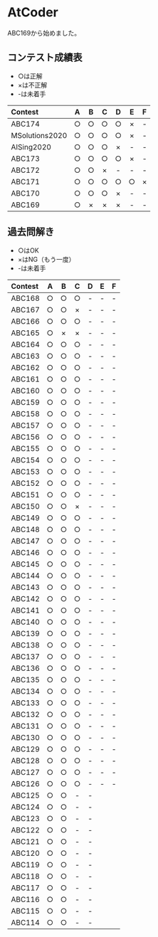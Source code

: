 # AtCoder

ABC169から始めました。

## コンテスト成績表
* ○は正解
* ×は不正解
* -は未着手

| Contest | A | B | C | D | E | F |
| :--- | :---: | :---: | :---: | :---: | :---: | :---: |
| ABC174 | ○ | ○ | ○ | ○ | × | - |
| MSolutions2020 | ○ | ○ | ○ | ○ | × | - |
| AISing2020 | ○ | ○ | ○ | × | - | - |
| ABC173 | ○ | ○ | ○ | ○ | × | - |
| ABC172 | ○ | ○ | × | - | - | - |
| ABC171 | ○ | ○ | ○ | ○ | ○ | × |
| ABC170 | ○ | ○ | ○ | × | - | - |
| ABC169 | ○ | × | × | × | - | - |

## 過去問解き
* ○はOK
* ×はNG（もう一度）
* -は未着手

| Contest | A | B | C | D | E | F |
| :--- | :---: | :---: | :---: | :---: | :---: | :---: |
| ABC168 | ○ | ○ | ○ | - | - | - |
| ABC167 | ○ | ○ | × | - | - | - |
| ABC166 | ○ | ○ | ○ | - | - | - |
| ABC165 | ○ | × | × | - | - | - |
| ABC164 | ○ | ○ | ○ | - | - | - |
| ABC163 | ○ | ○ | ○ | - | - | - |
| ABC162 | ○ | ○ | ○ | - | - | - |
| ABC161 | ○ | ○ | ○ | - | - | - |
| ABC160 | ○ | ○ | ○ | - | - | - |
| ABC159 | ○ | ○ | ○ | - | - | - |
| ABC158 | ○ | ○ | ○ | - | - | - |
| ABC157 | ○ | ○ | ○ | - | - | - |
| ABC156 | ○ | ○ | ○ | - | - | - |
| ABC155 | ○ | ○ | ○ | - | - | - |
| ABC154 | ○ | ○ | ○ | - | - | - |
| ABC153 | ○ | ○ | ○ | - | - | - |
| ABC152 | ○ | ○ | ○ | - | - | - |
| ABC151 | ○ | ○ | ○ | - | - | - |
| ABC150 | ○ | ○ | × | - | - | - |
| ABC149 | ○ | ○ | ○ | - | - | - |
| ABC148 | ○ | ○ | ○ | - | - | - |
| ABC147 | ○ | ○ | ○ | - | - | - |
| ABC146 | ○ | ○ | ○ | - | - | - |
| ABC145 | ○ | ○ | ○ | - | - | - |
| ABC144 | ○ | ○ | ○ | - | - | - |
| ABC143 | ○ | ○ | ○ | - | - | - |
| ABC142 | ○ | ○ | ○ | - | - | - |
| ABC141 | ○ | ○ | ○ | - | - | - |
| ABC140 | ○ | ○ | ○ | - | - | - |
| ABC139 | ○ | ○ | ○ | - | - | - |
| ABC138 | ○ | ○ | ○ | - | - | - |
| ABC137 | ○ | ○ | ○ | - | - | - |
| ABC136 | ○ | ○ | ○ | - | - | - |
| ABC135 | ○ | ○ | ○ | - | - | - |
| ABC134 | ○ | ○ | ○ | - | - | - |
| ABC133 | ○ | ○ | ○ | - | - | - |
| ABC132 | ○ | ○ | ○ | - | - | - |
| ABC131 | ○ | ○ | ○ | - | - | - |
| ABC130 | ○ | ○ | ○ | - | - | - |
| ABC129 | ○ | ○ | ○ | - | - | - |
| ABC128 | ○ | ○ | ○ | - | - | - |
| ABC127 | ○ | ○ | ○ | - | - | - |
| ABC126 | ○ | ○ | ○ | - | - | - |
| ABC125 | ○ | ○ | - | - |
| ABC124 | ○ | ○ | - | - |
| ABC123 | ○ | ○ | - | - |
| ABC122 | ○ | ○ | - | - |
| ABC121 | ○ | ○ | - | - |
| ABC120 | ○ | ○ | - | - |
| ABC119 | ○ | ○ | - | - |
| ABC118 | ○ | ○ | - | - |
| ABC117 | ○ | ○ | - | - |
| ABC116 | ○ | ○ | - | - |
| ABC115 | ○ | ○ | - | - |
| ABC114 | ○ | ○ | - | - |
